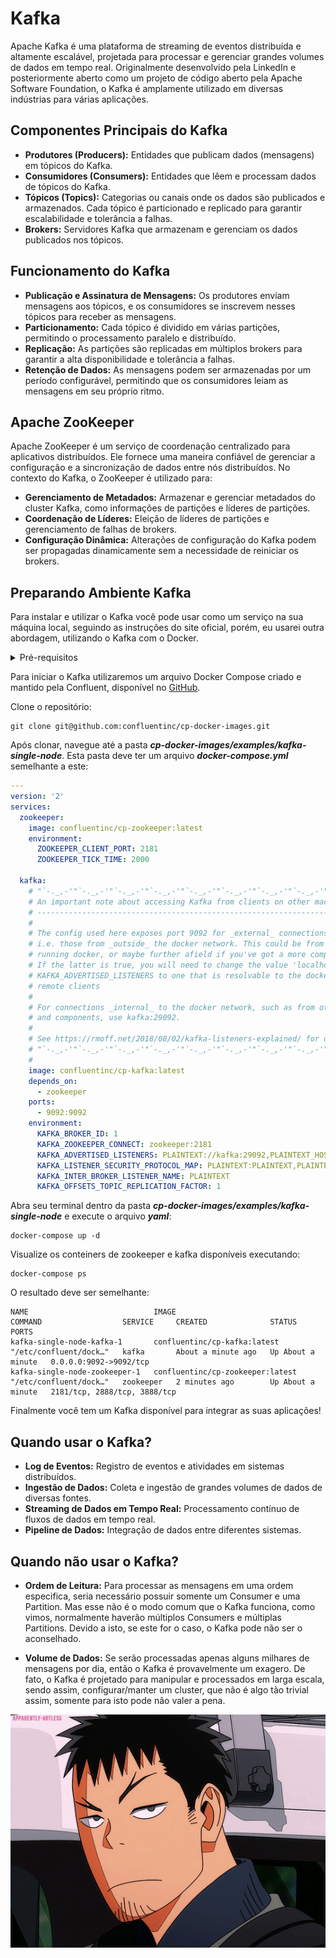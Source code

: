 # Kafka
Apache Kafka é uma plataforma de streaming de eventos distribuída e altamente escalável, projetada para processar e gerenciar grandes volumes de dados em tempo real. Originalmente desenvolvido pela LinkedIn e posteriormente aberto como um projeto de código aberto pela Apache Software Foundation, o Kafka é amplamente utilizado em diversas indústrias para várias aplicações.

## Componentes Principais do Kafka

* **Produtores (Producers):** Entidades que publicam dados (mensagens) em tópicos do Kafka.
* **Consumidores (Consumers):** Entidades que lêem e processam dados de tópicos do Kafka.
* **Tópicos (Topics):** Categorias ou canais onde os dados são publicados e armazenados. Cada tópico é particionado e replicado para garantir escalabilidade e tolerância a falhas.
* **Brokers:** Servidores Kafka que armazenam e gerenciam os dados publicados nos tópicos.

## Funcionamento do Kafka
* **Publicação e Assinatura de Mensagens:** Os produtores enviam mensagens aos tópicos, e os consumidores se inscrevem nesses tópicos para receber as mensagens.
* **Particionamento:** Cada tópico é dividido em várias partições, permitindo o processamento paralelo e distribuído.
* **Replicação:** As partições são replicadas em múltiplos brokers para garantir a alta disponibilidade e tolerância a falhas.
* **Retenção de Dados:** As mensagens podem ser armazenadas por um período configurável, permitindo que os consumidores leiam as mensagens em seu próprio ritmo.

## Apache ZooKeeper
Apache ZooKeeper é um serviço de coordenação centralizado para aplicativos distribuídos. Ele fornece uma maneira confiável de gerenciar a configuração e a sincronização de dados entre nós distribuídos. No contexto do Kafka, o ZooKeeper é utilizado para:

* **Gerenciamento de Metadados:** Armazenar e gerenciar metadados do cluster Kafka, como informações de partições e líderes de partições.
* **Coordenação de Líderes:** Eleição de líderes de partições e gerenciamento de falhas de brokers.
* **Configuração Dinâmica:** Alterações de configuração do Kafka podem ser propagadas dinamicamente sem a necessidade de reiniciar os brokers.

## Preparando Ambiente Kafka
Para instalar e utilizar o Kafka você pode usar como um serviço na sua máquina local, seguindo as instruções do site oficial, porém, eu usarei outra abordagem, utilizando o Kafka com o Docker.

<details>
    <summary>Pré-requisitos</summary>
    
- [Docker](https://docs.docker.com/engine/install/)

- [Docker Compose](https://docs.docker.com/compose/install/#install-compose)

- [Git](https://git-scm.com/downloads)
</details>

Para iniciar o Kafka utilizaremos um arquivo Docker Compose criado e mantido pela Confluent, disponível no [GitHub](https://github.com/confluentinc/cp-docker-images).

Clone o repositório:
```shell
git clone git@github.com:confluentinc/cp-docker-images.git
```
Após clonar, navegue até a pasta ***cp-docker-images/examples/kafka-single-node***. Esta pasta deve ter um arquivo ***docker-compose.yml*** semelhante a este:
```yml
---
version: '2'
services:
  zookeeper:
    image: confluentinc/cp-zookeeper:latest
    environment:
      ZOOKEEPER_CLIENT_PORT: 2181
      ZOOKEEPER_TICK_TIME: 2000

  kafka:
    # "`-._,-'"`-._,-'"`-._,-'"`-._,-'"`-._,-'"`-._,-'"`-._,-'"`-._,-'"`-._,-
    # An important note about accessing Kafka from clients on other machines: 
    # -----------------------------------------------------------------------
    #
    # The config used here exposes port 9092 for _external_ connections to the broker
    # i.e. those from _outside_ the docker network. This could be from the host machine
    # running docker, or maybe further afield if you've got a more complicated setup. 
    # If the latter is true, you will need to change the value 'localhost' in 
    # KAFKA_ADVERTISED_LISTENERS to one that is resolvable to the docker host from those 
    # remote clients
    #
    # For connections _internal_ to the docker network, such as from other services
    # and components, use kafka:29092.
    #
    # See https://rmoff.net/2018/08/02/kafka-listeners-explained/ for details
    # "`-._,-'"`-._,-'"`-._,-'"`-._,-'"`-._,-'"`-._,-'"`-._,-'"`-._,-'"`-._,-
    #
    image: confluentinc/cp-kafka:latest
    depends_on:
      - zookeeper
    ports:
      - 9092:9092
    environment:
      KAFKA_BROKER_ID: 1
      KAFKA_ZOOKEEPER_CONNECT: zookeeper:2181
      KAFKA_ADVERTISED_LISTENERS: PLAINTEXT://kafka:29092,PLAINTEXT_HOST://localhost:9092
      KAFKA_LISTENER_SECURITY_PROTOCOL_MAP: PLAINTEXT:PLAINTEXT,PLAINTEXT_HOST:PLAINTEXT
      KAFKA_INTER_BROKER_LISTENER_NAME: PLAINTEXT
      KAFKA_OFFSETS_TOPIC_REPLICATION_FACTOR: 1
```

Abra seu terminal dentro da pasta ***cp-docker-images/examples/kafka-single-node*** e execute o arquivo ***yaml***:
```shell
docker-compose up -d
```

Visualize os conteiners de zookeeper e kafka disponíveis executando:
```shell
docker-compose ps
```

O resultado deve ser semelhante:
```shell
NAME                            IMAGE                              COMMAND                  SERVICE     CREATED              STATUS              PORTS
kafka-single-node-kafka-1       confluentinc/cp-kafka:latest       "/etc/confluent/dock…"   kafka       About a minute ago   Up About a minute   0.0.0.0:9092->9092/tcp
kafka-single-node-zookeeper-1   confluentinc/cp-zookeeper:latest   "/etc/confluent/dock…"   zookeeper   2 minutes ago        Up About a minute   2181/tcp, 2888/tcp, 3888/tcp
```

Finalmente você tem um Kafka disponível para integrar as suas aplicações!

## Quando usar o Kafka?

* **Log de Eventos:** Registro de eventos e atividades em sistemas distribuídos.
* **Ingestão de Dados:** Coleta e ingestão de grandes volumes de dados de diversas fontes.
* **Streaming de Dados em Tempo Real:** Processamento contínuo de fluxos de dados em tempo real.
* **Pipeline de Dados:** Integração de dados entre diferentes sistemas.

## Quando não usar o Kafka?

* **Ordem de Leitura:** Para processar as mensagens em uma ordem especifica, seria necessário possuir somente um Consumer e uma Partition. Mas esse não é o modo comum que o Kafka funciona, como vimos, normalmente haverão múltiplos Consumers e múltiplas Partitions. Devido a isto, se este for o caso, o Kafka pode não ser o aconselhado.

* **Volume de Dados:** Se serão processadas apenas alguns milhares de mensagens por dia, então o Kafka é provavelmente um exagero. De fato, o Kafka é projetado para manipular e processados em larga escala, sendo assim, configurar/manter um cluster, que não é algo tão trivial assim, somente para isto pode não valer a pena.

<div align="center">
  <img src="./src/kafka hibino.gif" alt="Kafka Hibino - Anime Kaiju N.8">
</div>
